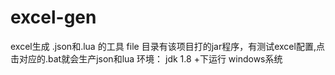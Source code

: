 # excel-gen
excel生成 .json和.lua 的工具
file 目录有该项目打的jar程序，有测试excel配置,点击对应的.bat就会生产json和lua
环境：
jdk 1.8 +下运行
windows系统
